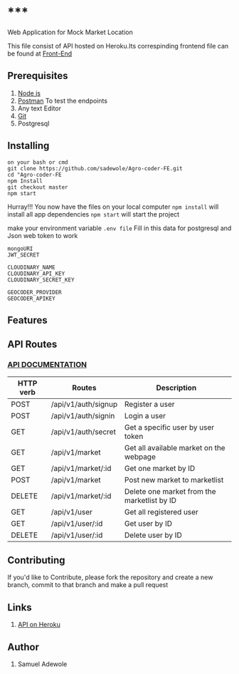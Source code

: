 # ***

Web Application for Mock Market Location

This file consist of API hosted on Heroku.Its correspinding frontend file can be found at [Front-End](https://github.com/sadewole/Agro-coder-FE)

## Prerequisites

1. [Node js](https://nodejs.org/en/)
2. [Postman](https://www.getpostman.com/) To test the endpoints
3. Any text Editor
4. [Git](https://git-scm.com/downloads)
5. Postgresql

## Installing

```shell
on your bash or cmd
git clone https://github.com/sadewole/Agro-coder-FE.git
cd "Agro-coder-FE
npm Install
git checkout master
npm start
```

Hurray!!! You now have the files on your local computer
`npm install` will install all app dependencies
`npm start` will start the project

make your environment variable `.env file`
Fill in this data for postgresql and Json web token to work

```
mongoURI
JWT_SECRET

CLOUDINARY_NAME
CLOUDINARY_API_KEY
CLOUDINARY_SECRET_KEY

GEOCODER_PROVIDER
GEOCODER_APIKEY
```

## Features

## API Routes

### [API DOCUMENTATION]()

| HTTP verb | Routes                 | Description                                   |
| --------- | ---------------------- | --------------------------------------------- |
| POST      | /api/v1/auth/signup    | Register a user                               |
| POST      | /api/v1/auth/signin    | Login a user                                  |
| GET       | /api/v1/auth/secret    | Get a specific user by user token             |
| GET       | /api/v1/market        | Get all available market on the webpage      |
| GET       | /api/v1/market/:id    | Get one market by ID                         |
| POST      | /api/v1/market        | Post new market to marketlist               |
| DELETE    | /api/v1/market/:id    | Delete one market from the marketlist by ID |
| GET       | /api/v1/user           | Get all registered user                       |
| GET       | /api/v1/user/:id       | Get user by ID                                |
| DELETE    | /api/v1/user/:id       | Delete user by ID                             |

## Contributing

If you'd like to Contribute, please fork the repository and create a new branch, commit to that branch and make a pull request

## Links

1. [API on Heroku](https://agro-mall-market.herokuapp.com/api/v1)

## Author

1. Samuel Adewole
